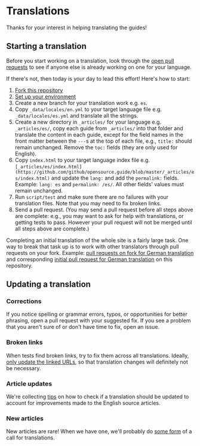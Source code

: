 # Translations

Thanks for your interest in helping translating the guides!

## Starting a translation

Before you start working on a translation, look through the [open pull requests](https://github.com/github/opensource.guide/pulls) to see if anyone else is already working on one for your language.

If there's not, then today is your day to lead this effort! Here's how to start:

1. [Fork this repository](https://github.com/github/opensource.guide/fork)
1. [Set up your environment](../CONTRIBUTING.md#setting-up-your-environment)
1. Create a new branch for your translation work e.g. `es`.
1. Copy `_data/locales/en.yml` to your target language file e.g. `_data/locales/es.yml` and translate all the strings.
1. Create a new directory in `_articles/` for your language e.g. `_articles/es/`, copy each guide from `_articles/` into that folder and translate the content in each guide, except for the field names in the front matter between the `---`s at the top of each file, e.g., `title:` should remain unchanged. Remove the `toc:` fields (they are only used for English).
1. Copy `index.html` to your target language index file e.g. `[_articles/es/index.html](https://github.com/github/opensource.guide/blob/master/_articles/es/index.html)` and update the `lang:` and add the `permalink:` fields. Example: `lang: es` and `permalink: /es/`. All other fields' values must remain unchanged.
1. Run `script/test` and make sure there are no failures with your translation files. Note that you may need to fix broken links.
1. Send a pull request. (You may send a pull request before all steps above are complete: e.g., you may want to ask for help with translations, or getting tests to pass. However your pull request will not be merged until all steps above are complete.)

Completing an initial translation of the whole site is a fairly large task. One way to break that task up is to work with other translators through pull requests on your fork. Example: [pull requests on fork for German translation](https://github.com/katrinleinweber/opensource.guide/pulls?q=is%3Apr+is%3Aclosed) and corresponding [initial pull request for German translation](https://github.com/github/opensource.guide/pull/577) on this repository.

## Updating a translation

### Corrections

If you notice spelling or grammar errors, typos, or opportunities for better phrasing, open a pull request with your suggested fix. If you see a problem that you aren't sure of or don't have time to fix, open an issue.

### Broken links

When tests find broken links, try to fix them across all translations. Ideally, [only update the linked URLs](https://github.com/github/opensource.guide/pull/880/files), so that translation changes will definitely not be necessary.

### Article updates

We're collecting [tips](https://github.com/github/opensource.guide/issues/1119) on how to check if a translation should be updated to account for improvements made to the English source articles.

### New articles

New articles are rare! When we have one, we'll probably do [some form](https://github.com/github/opensource.guide/issues/1120) of a call for translations.
